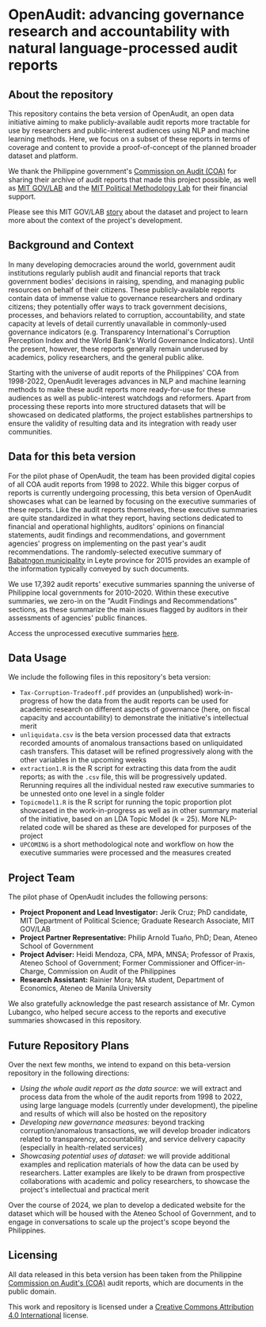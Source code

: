 # OpenAudit: advancing governance research and accountability with natural language-processed audit reports

## About the repository

This repository contains the beta version of OpenAudit, an open data initiative aiming to make publicly-available audit reports more tractable for use by researchers and public-interest audiences using NLP and machine learning methods. Here, we focus on a subset of these reports in terms of coverage and content to provide a proof-of-concept of the planned broader dataset and platform. 

We thank the Philippine government's [Commission on Audit (COA)](https://www.coa.gov.ph/) for sharing their archive of audit reports that made this project possible, as well as [MIT GOV/LAB](https://mitgovlab.org/) and the [MIT Political Methodology Lab](https://pmlab.mit.edu/) for their financial support.

Please see this MIT GOV/LAB [story](https://mitgovlab.org/news/unearthing-the-hidden-stories-of-budgets-and-audit-reports/) about the dataset and project to learn more about the context of the project's development.

## Background and Context

In many developing democracies around the world, government audit institutions regularly publish audit and financial reports that track government bodies’ decisions in raising, spending, and managing public resources on behalf of their citizens. These publicly-available reports contain data of immense value to governance researchers and ordinary citizens; they potentially offer ways to track government decisions, processes, and behaviors related to corruption, accountability, and state capacity at levels of detail currently unavailable in commonly-used governance indicators (e.g. Transparency International's Corruption Perception Index and the World Bank's World Governance Indicators). Until the present, however, these reports generally remain underused by academics, policy researchers, and the general public alike. 

Starting with the universe of audit reports of the Philippines' COA from 1998-2022, OpenAudit leverages advances in NLP and machine learning methods to make these audit reports more ready-for-use for these audiences as well as public-interest watchdogs and reformers. Apart from processing these reports into more structured datasets that will be showcased on dedicated platforms, the project establishes partnerships to ensure the validity of resulting data and its integration with ready user communities. 

## Data for this beta version

For the pilot phase of OpenAudit, the team has been provided digital copies of all COA audit reports from 1998 to 2022. While this bigger corpus of reports is currently undergoing processing, this beta version of OpenAudit showcases what can be learned by focusing on the executive summaries of these reports. Like the audit reports themselves, these executive summaries are quite standardized in what they report, having sections dedicated to financial and operational highlights, auditors' opinions on financial statements, audit findings and recommendations, and government agencies' progress on implementing on the past year's audit recommendations. The randomly-selected executive summary of [Babatngon municipality](https://www.coa.gov.ph/download/3322/leyte/42439/babatngon-executive-summary-2015.pdf) in Leyte province for 2015 provides an example of the information typically conveyed by such documents. 

We use 17,392 audit reports' executive summaries spanning the universe of Philippine local governments for 2010-2020. Within these executive summaries, we zero-in on the "Audit Findings and Recommendations" sections, as these summarize the main issues flagged by auditors in their assessments of agencies' public finances. 

Access the unprocessed executive summaries [here](https://drive.google.com/drive/folders/12dtP97ojWtc1wGjusewsmkULpW39gK6d?usp=drive_link).

## Data Usage

We include the following files in this repository's beta version: 

* `Tax-Corruption-Tradeoff.pdf` provides an (unpublished) work-in-progress of how the data from the audit reports can be used for academic research on different aspects of governance (here, on fiscal capacity and accountability) to demonstrate the initiative's intellectual merit
* `unliquidata.csv` is the beta version processed data that extracts recorded amounts of anomalous transactions based on unliquidated cash transfers. This dataset will be refined progressively along with the other variables in the upcoming weeks
* `extraction1.R` is the R script for extracting this data from the audit reports; as with the `.csv` file, this will be progressively updated. Rerunning requires all the individual nested raw executive summaries to be unnested onto one level in a single folder
* `Topicmodel1.R` is the R script for running the topic proportion plot showcased in the work-in-progress as well as in other summary material of the initiative, based on an LDA Topic Model (k = 25). More NLP-related code will be shared as these are developed for purposes of the project
* `UPCOMING` is a short methodological note and workflow on how the executive summaries were processed and the measures created

## Project Team

The pilot phase of OpenAudit includes the following persons: 

 * **Project Proponent and Lead Investigator:** Jerik Cruz; PhD candidate, MIT Department of Political Science; Graduate Research Associate, MIT GOV/LAB
 * **Project Partner Representative:** Philip Arnold Tuaño, PhD; Dean, Ateneo School of Government
 * **Project Adviser:** Heidi Mendoza, CPA, MPA, MNSA; Professor of Praxis, Ateneo School of Government; Former Commissioner and Officer-in-Charge, Commission on Audit of the Philippines
 * **Research Assistant:** Rainier Mora; MA student, Department of Economics, Ateneo de Manila University

We also gratefully acknowledge the past research assistance of Mr. Cymon Lubangco, who helped secure access to the reports and executive summaries showcased in this repository.

## Future Repository Plans 

Over the next few months, we intend to expand on this beta-version repository in the following directions: 

* *Using the whole audit report as the data source:* we will extract and process data from the whole of the audit reports from 1998 to 2022, using large language models (currently under development), the pipeline and results of which will also be hosted on the repository
* *Developing new governance measures:* beyond tracking corruption/anomalous transactions, we will develop broader indicators related to transparency, accountability, and service delivery capacity (especially in health-related services)
* *Showcasing potential uses of dataset:* we will provide additional examples and replication materials of how the data can be used by researchers. Latter examples are likely to be drawn from prospective collaborations with academic and policy researchers, to showcase the project's intellectual and practical merit

Over the course of 2024, we plan to develop a dedicated website for the dataset which will be housed with the Ateneo School of Government, and to engage in conversations to scale up the project's scope beyond the Philippines. 

## Licensing

All data released in this beta version has been taken from the Philippine [Commission on Audit's (COA)](https://www.coa.gov.ph/) audit reports, which are documents in the public domain. 

This work and repository is licensed under a [Creative Commons Attribution 4.0 International](https://github.com/jerikdcruz/OpenAudit/blob/main/LICENSE.md) license.
